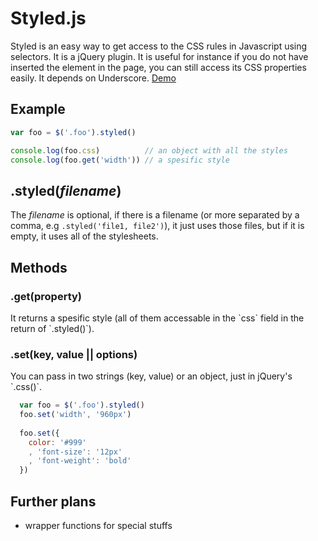 Styled.js
=========

Styled is an easy way to get access to the CSS rules in Javascript using selectors.
It is a jQuery plugin. It is useful for instance if you do not have inserted the element in the page, you can still access its CSS properties easily. It depends on Underscore.
[Demo](http://felix.lovassy.hu/projects/gellert/styled/example/example.html)

Example
-------

``` js
var foo = $('.foo').styled()

console.log(foo.css)          // an object with all the styles
console.log(foo.get('width')) // a spesific style 
```

.styled(*filename*)
-------------------

The *filename* is optional, if there is a filename (or more separated by a comma, e.g `.styled('file1, file2')`), it just uses those files, but if it is empty, it uses all of the stylesheets.

Methods
-------

<h3>.get(property)</h3>
It returns a spesific style (all of them accessable in the `css` field in the return of `.styled()`).

<h3>.set(key, value || options)</h3>
You can pass in two strings (key, value) or an object, just in jQuery's `.css()`.

``` js
  var foo = $('.foo').styled()
  foo.set('width', '960px')
  
  foo.set({
    color: '#999'
    , 'font-size': '12px'
    , 'font-weight': 'bold'
  })
```

Further plans
-------------

 * wrapper functions for special stuffs